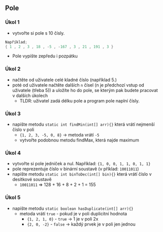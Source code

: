 ## Pole

### Úkol 1

- vytvořte si pole s 10 čísly. 
```java
Například;
{ 1 , 2 , 3 , 18 , -5 , -167 , 3 , 21 , 191 , 3 }
```
- Pole vypište zepředu i pozpátku

### Úkol 2
- načtěte od uživatele celé kladné číslo (například 5.)
- poté od uživatele načtěte dalších `n` čísel (n je předchozí vstup od uživatele (třeba 5)) a uložíte ho do pole, se kterým pak budete pracovat v dalších úkolech
  - TLDR: uživatel zadá délku pole a program pole naplní čísly.

### Úkol 3
- napište metodu `static int findMin(int[] arr){}` která vrátí nejmenší číslo v poli
  - `{1, 2, 3, -5, 0, 8}` -> metoda vrátí `-5`
  - vytvořte podobnou metodu findMax, která najde maximum

### Úkol 4
- vytvořte si pole jedniček a nul. Například: `{1, 0, 0, 1, 1, 0, 1, 1}`
- pole reprezentuje číslo v binární soustavě (v příklad: `10011011`)
- napište metodu `static int binToDec(int[] bin){}` která vrátí číslo v desítkové soustavě
  - `10011011` => 128 + 16 + 8 + 2 + 1 = 155  

### Úkol 5
- napište metodu `static boolean hasDuplicate(int[] arr){}`
  - metoda vrátí `true` - pokud je v poli duplicitní hodnota
    - `{1, 2, 1, 0}` - `true` -> 1 je v poli 2x
    - `{2, 0, -2}` - `false` -> každý prvek je v poli jen jednou
